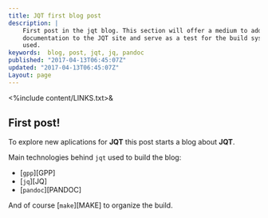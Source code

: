 ```yaml
---
title: JQT first blog post
description: |
    First post in the jqt blog. This section will offer a medium to add
    documentation to the JQT site and serve as a test for the build system
    used.
keywords:  blog, post, jqt, jq, pandoc
published: "2017-04-13T06:45:07Z"
updated: "2017-04-13T06:45:07Z"
Layout: page
---
```

<%include content/LINKS.txt>&

## First post!

To explore new aplications for **JQT** this post starts a blog about **JQT**.

Main technologies behind `jqt` used to build the blog:

* [`gpp`][GPP]
* [`jq`][JQ]
* [`pandoc`][PANDOC]

And of course [`make`][MAKE] to organize the build.

<!--
vim:ts=4:sw=4:ai:et:fileencoding=utf8:syntax=markdown
-->
